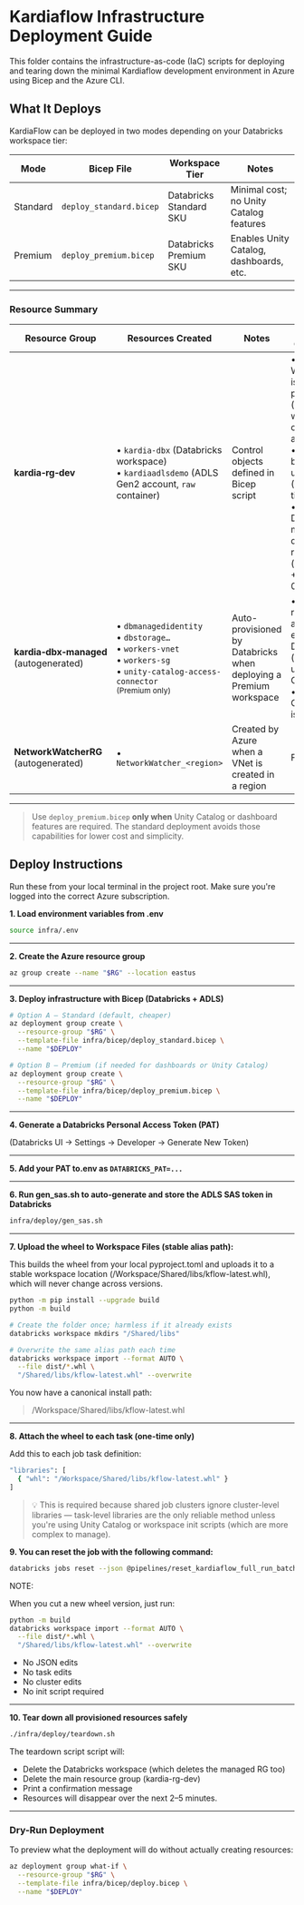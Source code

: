# Kardiaflow Infrastructure Deployment Guide

This folder contains the infrastructure-as-code (IaC) scripts for deploying and
tearing down the minimal Kardiaflow development environment in Azure using Bicep
and the Azure CLI.


## What It Deploys

KardiaFlow can be deployed in two modes depending on your Databricks workspace tier:

| Mode      | Bicep File                | Workspace Tier | Notes                                  |
|-----------|---------------------------|----------------|----------------------------------------|
| Standard  | `deploy_standard.bicep`   | Databricks Standard SKU | Minimal cost; no Unity Catalog features |
| Premium   | `deploy_premium.bicep`    | Databricks Premium SKU  | Enables Unity Catalog, dashboards, etc. |

---

### Resource Summary

| Resource Group                     | Resources Created                                                                                                                | Notes                                                                                     | Cost Guidance                                                                                                   |
|-----------------------------------|----------------------------------------------------------------------------------------------------------------------------------|-------------------------------------------------------------------------------------------|-----------------------------------------------------------------------------------------------------------------|
| **kardia‑rg‑dev**                 | • `kardia‑dbx` (Databricks workspace)<br>• `kardiaadlsdemo` (ADLS Gen2 account, `raw` container)                                 | Control objects defined in Bicep script                                                   | • Workspace is control-plane only (no cost while clusters are off).<br>• Storage billed by usage (LRS hot tier)<br>• Premium DBU rate may double job run costs (e.g., +$0.30–$0.90/day)    |
| **kardia‑dbx‑managed** (autogenerated) | • `dbmanagedidentity`<br>• `dbstorage…`<br>• `workers‑vnet`<br>• `workers‑sg`<br>• `unity-catalog-access-connector` <br><small>(Premium only)</small> | Auto-provisioned by Databricks when deploying a Premium workspace                         | • All resources are free except DBFS (`dbstorage`, usually < 5 GB).<br>• Access Connector is free               |
| **NetworkWatcherRG** (autogenerated)   | • `NetworkWatcher_<region>`                                                                                                     | Created by Azure when a VNet is created in a region                                       | Free                                                                                                            |

---

> Use `deploy_premium.bicep` **only when** Unity Catalog or dashboard features are required. The standard deployment avoids those capabilities for lower cost and simplicity.


## Deploy Instructions

Run these from your local terminal in the project root. Make sure you're logged into the correct Azure subscription.

**1. Load environment variables from .env**

```bash
source infra/.env
```

---

**2. Create the Azure resource group**

```bash
az group create --name "$RG" --location eastus
```

---

**3.  Deploy infrastructure with Bicep (Databricks + ADLS)**

```bash
# Option A – Standard (default, cheaper)
az deployment group create \
  --resource-group "$RG" \
  --template-file infra/bicep/deploy_standard.bicep \
  --name "$DEPLOY"
```

```bash
# Option B – Premium (if needed for dashboards or Unity Catalog)
az deployment group create \
  --resource-group "$RG" \
  --template-file infra/bicep/deploy_premium.bicep \
  --name "$DEPLOY"
```

---

**4. Generate a Databricks Personal Access Token (PAT)**

(Databricks UI → Settings → Developer → Generate New Token)

---

**5. Add your PAT to.env as `DATABRICKS_PAT=...`**

---

**6. Run gen_sas.sh to auto-generate and store the ADLS SAS token in Databricks**

```bash
infra/deploy/gen_sas.sh
```

---

**7. Upload the wheel to Workspace Files (stable alias path):**

This builds the wheel from your local pyproject.toml and uploads it to a stable workspace location (/Workspace/Shared/libs/kflow-latest.whl), which will never change across versions.

```bash
python -m pip install --upgrade build
python -m build

# Create the folder once; harmless if it already exists
databricks workspace mkdirs "/Shared/libs"

# Overwrite the same alias path each time
databricks workspace import --format AUTO \
  --file dist/*.whl \
  "/Shared/libs/kflow-latest.whl" --overwrite
```

You now have a canonical install path:

> /Workspace/Shared/libs/kflow-latest.whl

---

**8. Attach the wheel to each task (one-time only)**

Add this to each job task definition:

```bash
"libraries": [
  { "whl": "/Workspace/Shared/libs/kflow-latest.whl" }
]
```

> 💡 This is required because shared job clusters ignore cluster-level libraries — task-level libraries are the only reliable method unless you're using Unity Catalog or workspace init scripts (which are more complex to manage).

**9. You can reset the job with the following command:**

```bash
databricks jobs reset --json @pipelines/reset_kardiaflow_full_run_batch.json
```

NOTE:

When you cut a new wheel version, just run:

```bash
python -m build
databricks workspace import --format AUTO \
  --file dist/*.whl \
  "/Shared/libs/kflow-latest.whl" --overwrite
```
- No JSON edits
- No task edits
- No cluster edits
- No init script required

---

**10. Tear down all provisioned resources safely**

```bash
./infra/deploy/teardown.sh
```

The teardown script script will:

- Delete the Databricks workspace (which deletes the managed RG too)
- Delete the main resource group (kardia-rg-dev)
- Print a confirmation message
- Resources will disappear over the next 2–5 minutes.

---

### Dry-Run Deployment

To preview what the deployment will do without actually creating resources:

```bash
az deployment group what-if \
  --resource-group "$RG" \
  --template-file infra/bicep/deploy.bicep \
  --name "$DEPLOY"
```